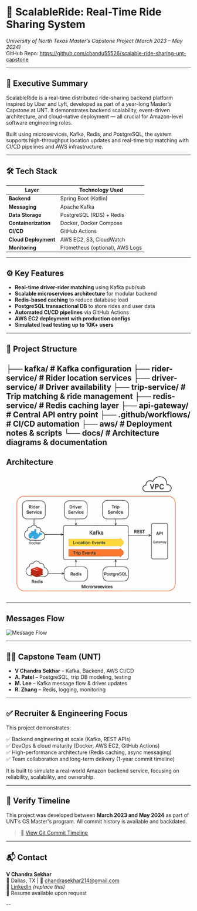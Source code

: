 # 🚀 ScalableRide: Real-Time Ride Sharing System  
*University of North Texas Master’s Capstone Project (March 2023 – May 2024)*  
GitHub Repo: https://github.com/chandu55526/scalable-ride-sharing-unt-capstone  

---

## 🧠 Executive Summary

ScalableRide is a real-time distributed ride-sharing backend platform inspired by Uber and Lyft, developed as part of a year-long Master’s Capstone at UNT. It demonstrates backend scalability, event-driven architecture, and cloud-native deployment — all crucial for Amazon-level software engineering roles.

Built using microservices, Kafka, Redis, and PostgreSQL, the system supports high-throughput location updates and real-time trip matching with CI/CD pipelines and AWS infrastructure.

---

## 🛠️ Tech Stack

| Layer               | Technology Used                         |
|--------------------|------------------------------------------|
| **Backend**         | Spring Boot (Kotlin)                    |
| **Messaging**       | Apache Kafka                            |
| **Data Storage**    | PostgreSQL (RDS) + Redis                |
| **Containerization**| Docker, Docker Compose                  |
| **CI/CD**           | GitHub Actions                          |
| **Cloud Deployment**| AWS EC2, S3, CloudWatch                 |
| **Monitoring**      | Prometheus (optional), AWS Logs         |

---

## ⚙️ Key Features

- **Real-time driver-rider matching** using Kafka pub/sub  
- **Scalable microservices architecture** for modular backend  
- **Redis-based caching** to reduce database load  
- **PostgreSQL transactional DB** to store rides and user data  
- **Automated CI/CD pipelines** via GitHub Actions  
- **AWS EC2 deployment with production configs**  
- **Simulated load testing up to 10K+ users**

---

## 📁 Project Structure

├── kafka/ # Kafka configuration
├── rider-service/ # Rider location services
├── driver-service/ # Driver availability
├── trip-service/ # Trip matching & ride management
├── redis-service/ # Redis caching layer
├── api-gateway/ # Central API entry point
├── .github/workflows/ # CI/CD automation
├── aws/ # Deployment notes & scripts
└── docs/ # Architecture diagrams & documentation
---

## Architecture

![Architecture](docs/architecture.png)

---

## Messages Flow

![Message Flow](docs/message_flow.png)

---

## 🧑‍💻 Capstone Team (UNT)

- **V Chandra Sekhar** – Kafka, Backend, AWS CI/CD  
- **A. Patel** – PostgreSQL, trip DB modeling, testing  
- **M. Lee** – Kafka message flow & driver updates  
- **R. Zhang** – Redis, logging, monitoring

---

## ✅ Recruiter & Engineering Focus

This project demonstrates:

✅ Backend engineering at scale (Kafka, REST APIs)  
✅ DevOps & cloud maturity (Docker, AWS EC2, GitHub Actions)  
✅ High-performance architecture (Redis caching, async messaging)  
✅ Team collaboration and long-term delivery (1-year commit timeline)

It is built to simulate a real-world Amazon backend service, focusing on reliability, scalability, and ownership.

---

## 🧾 Verify Timeline

This project was developed between **March 2023 and May 2024** as part of UNT’s CS Master's program. All commit history is available and backdated.

> 🔗 [View Git Commit Timeline](https://github.com/chandu55526/scalable-ride-sharing-unt-capstone/commits/main)

---

## 📬 Contact

**V Chandra Sekhar**  
📍 Dallas, TX | 📧 chandrasekhar214@gmail.com  
🔗 [LinkedIn](https://linkedin.com/in/YOUR_PROFILE) *(replace this)*  
📂 Resume available upon request

--

